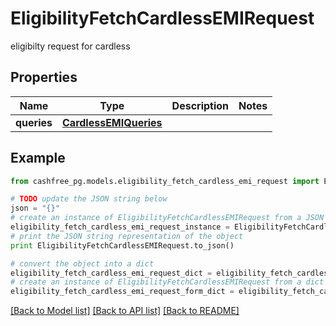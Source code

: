 # EligibilityFetchCardlessEMIRequest

eligibilty request for cardless

## Properties
Name | Type | Description | Notes
------------ | ------------- | ------------- | -------------
**queries** | [**CardlessEMIQueries**](CardlessEMIQueries.md) |  | 

## Example

```python
from cashfree_pg.models.eligibility_fetch_cardless_emi_request import EligibilityFetchCardlessEMIRequest

# TODO update the JSON string below
json = "{}"
# create an instance of EligibilityFetchCardlessEMIRequest from a JSON string
eligibility_fetch_cardless_emi_request_instance = EligibilityFetchCardlessEMIRequest.from_json(json)
# print the JSON string representation of the object
print EligibilityFetchCardlessEMIRequest.to_json()

# convert the object into a dict
eligibility_fetch_cardless_emi_request_dict = eligibility_fetch_cardless_emi_request_instance.to_dict()
# create an instance of EligibilityFetchCardlessEMIRequest from a dict
eligibility_fetch_cardless_emi_request_form_dict = eligibility_fetch_cardless_emi_request.from_dict(eligibility_fetch_cardless_emi_request_dict)
```
[[Back to Model list]](../README.md#documentation-for-models) [[Back to API list]](../README.md#documentation-for-api-endpoints) [[Back to README]](../README.md)



